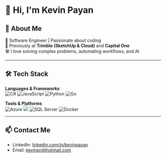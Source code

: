 # 👋 Hi, I'm Kevin Payan

## 🧠 About Me

🚀 Software Engineer | Passionate about coding  
💼 Previously at **Trimble (SketchUp & Cloud)** and **Capital One**  
🛠️ I love solving complex problems, automating workflows, and AI

---

## 🛠 Tech Stack

**Languages & Frameworks**  
![C#](https://img.shields.io/badge/-CSharp-239120?logo=c-sharp&logoColor=white&style=flat)
![JavaScript](https://img.shields.io/badge/-JavaScript-F7DF1E?logo=javascript&logoColor=black&style=flat)
![Python](https://img.shields.io/badge/-Python-3776AB?logo=python&logoColor=white&style=flat)
![Go](https://img.shields.io/badge/-Go-00ADD8?logo=go&logoColor=white&style=flat)

**Tools & Platforms**  
![Azure](https://img.shields.io/badge/-Azure-0078D4?logo=microsoft-azure&logoColor=white&style=flat)
![](https://img.shields.io/badge/--181d24?logo=amazon-web-services&logoColor=white&style=flat)
![SQL Server](https://img.shields.io/badge/-SQL%20Server-CC2927?logo=microsoft-sql-server&logoColor=white&style=flat)
![Docker](https://img.shields.io/badge/-Docker-2496ED?logo=docker&logoColor=white&style=flat)

---

## 📫 Contact Me

- LinkedIn: [linkedin.com/in/kevinpayan](https://linkedin.com/in/kevinpayan)
- Email: kevinpn@hotmail.com
